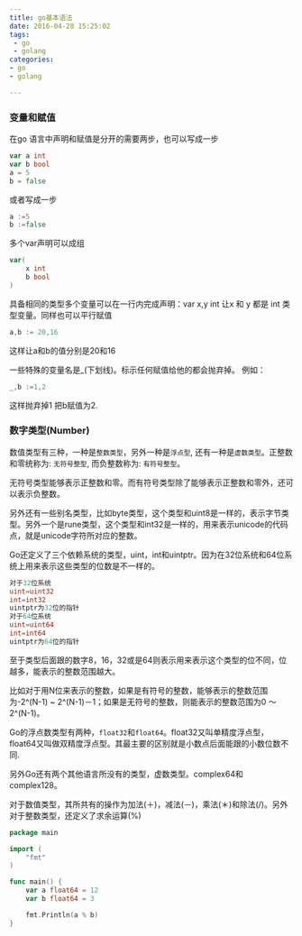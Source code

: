 ```yaml
---
title: go基本语法
date: 2016-04-28 15:25:02
tags: 
 - go
 - golang
categories: 
- go
- golang

---
```


### 变量和赋值

在go 语言中声明和赋值是分开的需要两步，也可以写成一步

```go
var a int
var b bool
a = 5
b = false
```

或者写成一步

```go
a :=5
b :=false
```
多个var声明可以成组

```go
var(
	x int
	b bool
)
```

具备相同的类型多个变量可以在一行内完成声明：var x,y int 让x 和 y 都是
int 类型变量。同样也可以平行赋值

```go
a,b := 20,16
```
这样让a和b的值分别是20和16

一些特殊的变量名是_(下划线)。标示任何赋值给他的都会抛弃掉。
例如：

```go
_,b :=1,2
```
这样抛弃掉1 把b赋值为2.

### 数字类型(Number)

数值类型有三种，一种是`整数类型`，另外一种是`浮点型`,
还有一种是`虚数类型`。正整数和零统称为: `无符号整型`,
而负整数称为: `有符号整型`。

无符号类型能够表示正整数和零。而有符号类型除了能够表示正整数和零外，还可以表示负整数。

另外还有一些别名类型，比如byte类型，这个类型和uint8是一样的，表示字节类型。另外一个是rune类型，这个类型和int32是一样的，用来表示unicode的代码点，就是unicode字符所对应的整数。

Go还定义了三个依赖系统的类型，uint，int和uintptr。因为在32位系统和64位系统上用来表示这些类型的位数是不一样的。

```go
对于32位系统
uint=uint32
int=int32
uintptr为32位的指针
对于64位系统
uint=uint64
int=int64
uintptr为64位的指针
```
至于类型后面跟的数字8，16，32或是64则表示用来表示这个类型的位不同，位越多，能表示的整数范围越大。

比如对于用N位来表示的整数，如果是有符号的整数，能够表示的整数范围为-2^(N-1) ~ 2^(N-1)－1；如果是无符号的整数，则能表示的整数范围为0 ～ 2^(N-1)。

Go的浮点数类型有两种，`float32`和`float64`。float32又叫单精度浮点型，float64又叫做双精度浮点型。其最主要的区别就是小数点后面能跟的小数位数不同.

另外Go还有两个其他语言所没有的类型，虚数类型。complex64和complex128。

对于数值类型，其所共有的操作为加法(＋)，减法(－)，乘法(＊)和除法(/)。另外对于整数类型，还定义了求余运算(%)

```go
package main

import (
    "fmt"
)

func main() {
    var a float64 = 12
    var b float64 = 3

    fmt.Println(a % b)
}
```









